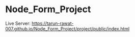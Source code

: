 # Node_Form_Project
Live Server:  https://tarun-rawat-007.github.io/Node_Form_Project/project/public/index.html
